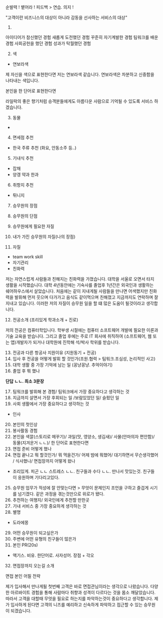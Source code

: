 순발력 ! 뱉어라 !
피드백 > 연습. 의지 !


"고객이란 비즈니스의 대상이 아니라 감동을 선사하는 서비스의 대상"


1. 
아이디어가 참신했던 경험
새롭게 도전했던 경험
꾸준히 자기계발한 경험
팀워크를 배운 경험
사회공헌을 했던 경험
성과가 탁월했던 경험

2. 색
- 연보라색

제 자신을 색으로 표현한다면 저는 연보라색 같습니다.
연보라색은 차분하고 신중함을 나타내는 색입니다.



본인을 한 단어로 표현한다면

라일락의 좋은 향기처럼 승객분들에게도 아름다운 사람으로 기억될 수 있도록 서비스 하겠습니다.

3. 동물
- 

4. 면세점 추천
- 한국 주류 추천 (화요, 안동소주 등..)

5. 기내식 추천
- 잡채
- 양갱 약과 한과  

6. 취항지 추천

- 튀니지

7. 승무원의 장점

8. 승무원의 단점

9. 승무원에게 필요한 자질

10. 내가 가진 승무원의 자질(나의 장점)

11. 자질
- team work skill
- 자기관리 
- 친화력

저는 자연스럽게 사람들과 친해지는 친화력을 가졌습니다. 대학을 서울로 오면서 타지 생활을 시작했습니다. 대학 4년동안에는 기숙사를 졸업후 1년간은 외국인과 생활하는 쉐어하우스에서 살았습니다. 처음에는 같이 지내게될 사람들을 만나면 어색했지만 친화력을 발휘해 먼저 웃으며 다가가고 음식도 같이먹으며 친해졌고 지금까지도 연락하며 잘 지내고 있습니다. 이러한 저의 자질이 승무원 일을 할 떄 많은 도움이 될것이라고 생각합니다.

12. 전공소개 (조리있게 학과소개 + 진로)

저의 전공은 컴퓨터학입니다.
학부생 시절에는 컴퓨터 소프트웨어 개발에 필요한 이론과 기술 교육을 받습니다. 
그리고 졸업 후에는 주로 IT 회사에 취직하여 (소프트웨어, 웹 또는 앱)개발자가 되거나 대학원에 진학해 석/박사 학위를 받습니다.

13. 전공과 다른 항공사 지원이유 (지원동기 + 전공)
14. 입사 후 전공을 어떻게 발휘 할 것인가(조원.협력 > 팀워크.조심성, 논리적인 사고)
15. 대학 생활 중 가장 기억에 남는 일 (꽁냥꽁냥. 추억이야기)
16. 졸업 후 뭐 했나

__단답 ㄴㄴ. 최소 3문장__

17. 팀워크를 발휘해 본 경험/ 팀워크에서 가장 중요하다고 생각하는 것
18. 지금까지 살면서 가장 후회되는 일 /보람있었던 일/ 슬펐던 일
19. 사회 생활에서 가장 중요하다고 생각하는 것
- 인사
20. 본인의 첫인상
21. 봉사활동 경험
22. 본인을 색깔(스토리로 메꾸기)/ 과일(맛, 영양소, 생김새)/ 사물(안마의자 편안함)/ 동물(지겨운거 ㄴㄴ)/ 한 단어로 표현한다면
23. 면접 준비 어떻게 했나
24. 면접 끝나고 뭐 할것인가/ 뭐 먹을건가/ 어제 밤에 뭐했어/ 대기하면서 무슨생각했어 / 식사했나/ 면접장까지 어떻게 왔나
- 조리있게. 피곤 ㄴㄴ 스트레스 ㄴㄴ. 친구들과 수다 ㄴㄴ. 만나서 맛있는것. 친구들이 응원하며 기다리고있다.
25. 승무원 업무가 적성에 잘 안맞는다면 > 무엇이 문제인지 조언을 구하고 즐겁게 시기를 넘기겠다. 같은 과정을 겪는것만으로 위로가 됐다.
26. 추천하는 여행지/ 외국인에게 추천할 만한곳
27. 기내 서비스 중 가장 중요하게 생각하는 것
28. 별명
- 도라에몽
29. 어떤 승무원이 되고싶은가
30. 주변에 어떤 유형의 친구들이 많은가
31. 본인 PR(20s)
- 액기스. 비유. 한단어로. 사자성어. 장점 + 각오
32. 면접장까지 오는길 소개


면접 본인 어필 전략

제가 입사해서 만나게될 첫번째 고객은 바로 면접관님이라는 생각으로 나왔습니다. 
다양한 아르바이트 경험을 통해 사람마다 취향과 성격이 다르다는 것을 몸소 깨달았습니다.
따라서 고객을 대할때 무엇을 필요로 하는지를 파악하는것이 중요하다고 생각합니다.
제가 입사하게 된다면 고객의 니즈를 예리하고 신속하게 파악하고 접근할 수 있는 승무원이 되겠습니다.